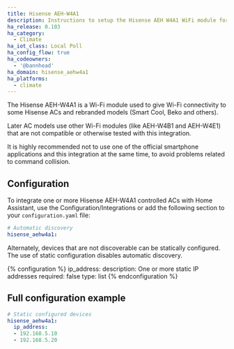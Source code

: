 ```yaml
---
title: Hisense AEH-W4A1
description: Instructions to setup the Hisense AEH W4A1 WiFi module for ACs.
ha_release: 0.103
ha_category:
  - Climate
ha_iot_class: Local Poll
ha_config_flow: true
ha_codeowners:
  - '@bannhead'
ha_domain: hisense_aehw4a1
ha_platforms:
  - climate
---
```


The Hisense AEH-W4A1 is a Wi-Fi module used to give Wi-Fi connectivity to some Hisense ACs and rebranded models (Smart Cool, Beko and others).

Later AC models use other Wi-Fi modules (like AEH-W4B1 and AEH-W4E1) that are not compatible or otherwise tested with this integration.

It is highly recommended not to use one of the official smartphone applications and this integration at the same time, to avoid problems related to command collision.

## Configuration

To integrate one or more Hisense AEH-W4A1 controlled ACs with Home Assistant, use the Configuration/Integrations or add the following section to your `configuration.yaml` file:

```yaml
# Automatic discovery
hisense_aehw4a1:
```

Alternately, devices that are not discoverable can be statically configured.
The use of static configuration disables automatic discovery.

{% configuration %}
ip_address:
  description: One or more static IP addresses
  required: false
  type: list
{% endconfiguration %}

## Full configuration example

```yaml
# Static configured devices
hisense_aehw4a1:
  ip_address:
  - 192.168.5.10
  - 192.168.5.20
```
